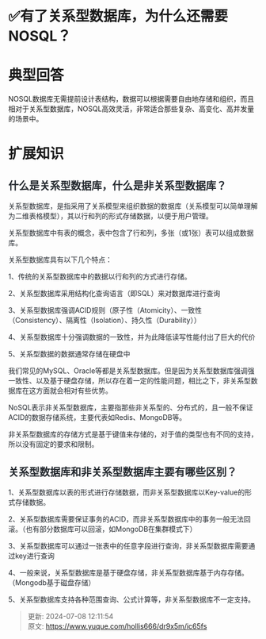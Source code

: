 # ✅有了关系型数据库，为什么还需要NOSQL？

# 典型回答


NOSQL数据库无需提前设计表结构，数据可以根据需要自由地存储和组织，而且相对于关系型数据库，NOSQL高效灵活，非常适合那些复杂、高变化、高并发量的场景中。



# 扩展知识


## <font style="color:rgb(36, 41, 47);">什么是关系型数据库，什么是非关系型数据库？</font>


<font style="color:rgb(36, 41, 47);">关系型数据库，是指采用了关系模型来组织数据的数据库（关系模型可以简单理解为二维表格模型），其以行和列的形式存储数据，以便于用户管理。</font>

<font style="color:rgb(36, 41, 47);"></font>

<font style="color:rgb(36, 41, 47);">关系型数据库中有表的概念，表中包含了行和列，多张（或1张）表可以组成数据库。</font>

<font style="color:rgb(36, 41, 47);"></font>

<font style="color:rgb(36, 41, 47);">关系型数据库具有以下几个特点：</font>

<font style="color:rgb(36, 41, 47);">1、传统的关系型数据库中的数据以行和列的方式进行存储。 </font>

<font style="color:rgb(36, 41, 47);">2、关系型数据库采用结构化查询语言（即SQL）来对数据库进行查询 </font>

<font style="color:rgb(36, 41, 47);">3、关系型数据库强调ACID规则（原子性（Atomicity）、一致性（Consistency）、隔离性（Isolation）、持久性（Durability）） </font>

<font style="color:rgb(36, 41, 47);">4、关系型数据库十分强调数据的一致性，并为此降低读写性能付出了巨大的代价 </font>

<font style="color:rgb(36, 41, 47);">5、关系型数据的数据通常存储在硬盘中</font>

<font style="color:rgb(36, 41, 47);"></font>

<font style="color:rgb(36, 41, 47);">我们常见的MySQL、Oracle等都是关系型数据库。但是因为关系型数据库强调强一致性、以及基于硬盘存储，所以存在着一定的性能问题，相比之下，非关系型数据库在这方面就会相对有些优势。</font>

<font style="color:rgb(36, 41, 47);"></font>

<font style="color:rgb(36, 41, 47);">NoSQL表示非关系型数据库，主要指那些非关系型的、分布式的，且一般不保证ACID的数据存储系统，主要代表如Redis、MongoDB等。</font>

<font style="color:rgb(36, 41, 47);"></font>

<font style="color:rgb(36, 41, 47);">非关系型数据库的存储方式是基于键值来存储的，对于值的类型也有不同的支持，所以没有固定的要求和限制。</font>

<font style="color:rgb(36, 41, 47);"></font>

## <font style="color:rgb(36, 41, 47);">关系型数据库和非关系型数据库主要有哪些区别？</font>


<font style="color:rgb(36, 41, 47);">1、关系型数据库以表的形式进行存储数据，而非关系型数据库以Key-value的形式存储数据。 </font>

<font style="color:rgb(36, 41, 47);">2、关系型数据库需要保证事务的ACID，而非关系型数据库中的事务一般无法回滚。（也有部分数据库可以回滚，如MongoDB在集群模式下） </font>

<font style="color:rgb(36, 41, 47);">3、关系型数据库可以通过一张表中的任意字段进行查询，非关系型数据库需要通过key进行查询 </font>

<font style="color:rgb(36, 41, 47);">4、一般来说，关系型数据库是基于硬盘存储，非关系型数据库基于内存存储。 （Mongodb基于磁盘存储）</font>

<font style="color:rgb(36, 41, 47);">5、关系型数据库支持各种范围查询、公式计算等，非关系型数据库不一定支持。</font>

  


  




> 更新: 2024-07-08 12:11:54  
> 原文: <https://www.yuque.com/hollis666/dr9x5m/ic65fs>